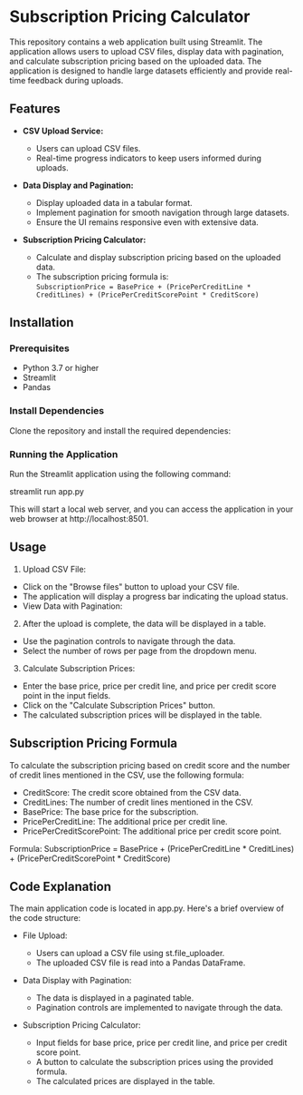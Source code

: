 # Subscription Pricing Calculator

This repository contains a web application built using Streamlit. The application allows users to upload CSV files, display data with pagination, and calculate subscription pricing based on the uploaded data. The application is designed to handle large datasets efficiently and provide real-time feedback during uploads.

## Features

- **CSV Upload Service:**
  - Users can upload CSV files.
  - Real-time progress indicators to keep users informed during uploads.
  
- **Data Display and Pagination:**
  - Display uploaded data in a tabular format.
  - Implement pagination for smooth navigation through large datasets.
  - Ensure the UI remains responsive even with extensive data.
  
- **Subscription Pricing Calculator:**
  - Calculate and display subscription pricing based on the uploaded data.
  - The subscription pricing formula is:  
    `SubscriptionPrice = BasePrice + (PricePerCreditLine * CreditLines) + (PricePerCreditScorePoint * CreditScore)`

## Installation

### Prerequisites

- Python 3.7 or higher
- Streamlit
- Pandas

### Install Dependencies

Clone the repository and install the required dependencies:

### Running the Application

Run the Streamlit application using the following command:

streamlit run app.py

This will start a local web server, and you can access the application in your web browser at http://localhost:8501.

## Usage
1. Upload CSV File:

- Click on the "Browse files" button to upload your CSV file.
- The application will display a progress bar indicating the upload status.
- View Data with Pagination:

2. After the upload is complete, the data will be displayed in a table.
   
- Use the pagination controls to navigate through the data.
- Select the number of rows per page from the dropdown menu.
  
3. Calculate Subscription Prices:

- Enter the base price, price per credit line, and price per credit score point in the input fields.
- Click on the "Calculate Subscription Prices" button.
- The calculated subscription prices will be displayed in the table.
  
## Subscription Pricing Formula
To calculate the subscription pricing based on credit score and the number of credit lines mentioned in the CSV, use the following formula:

- CreditScore: The credit score obtained from the CSV data.
- CreditLines: The number of credit lines mentioned in the CSV.
- BasePrice: The base price for the subscription.
- PricePerCreditLine: The additional price per credit line.
- PricePerCreditScorePoint: The additional price per credit score point.
  
Formula:
SubscriptionPrice = BasePrice + (PricePerCreditLine * CreditLines) + (PricePerCreditScorePoint * CreditScore)

## Code Explanation
The main application code is located in app.py. Here's a brief overview of the code structure:

- File Upload:
  - Users can upload a CSV file using st.file_uploader.
  - The uploaded CSV file is read into a Pandas DataFrame.
    
- Data Display with Pagination:
  - The data is displayed in a paginated table.
  - Pagination controls are implemented to navigate through the data.
    
- Subscription Pricing Calculator:
  - Input fields for base price, price per credit line, and price per credit score point.
  - A button to calculate the subscription prices using the provided formula.
  - The calculated prices are displayed in the table.
